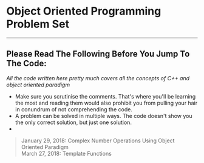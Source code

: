 # Object Oriented Programming Problem Set
---
## Please Read The Following Before You Jump To The Code:
*All the code written here pretty much covers all the concepts of C++ and object oriented paradigm*
* Make sure you scrutinise the comments. That's where you'll be learning the most and reading them would also prohibit you from pulling your hair in conundrum of not comprehending the code.
* A problem can be solved in multiple ways. The code doesn't show you the only correct solution, but just one solution. 
* 
>January 29, 2018: Complex Number Operations Using Object Oriented Paradigm\
>March 27, 2018: Template Functions  
